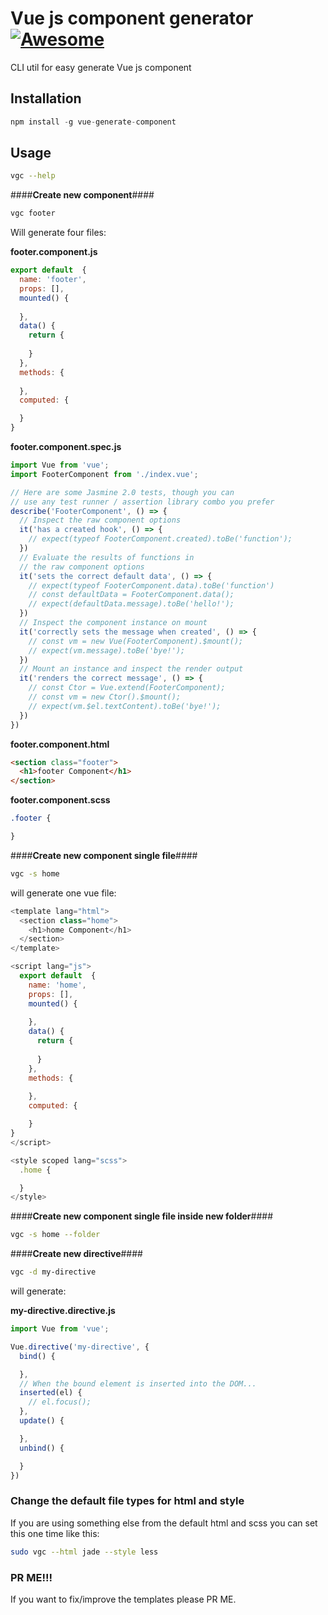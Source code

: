 # Vue js component generator [![Awesome](https://cdn.rawgit.com/sindresorhus/awesome/d7305f38d29fed78fa85652e3a63e154dd8e8829/media/badge.svg)](https://github.com/sindresorhus/awesome)

CLI util for easy generate Vue js component
## Installation
```js
npm install -g vue-generate-component
```

## Usage

```bash
vgc --help
```

####**Create new component**####
```bash
vgc footer
```
Will generate four files:

**footer.component.js**
```javascript
export default  {
  name: 'footer',
  props: [],
  mounted() {
    
  },
  data() {
    return {
      
    }
  },
  methods: {
   
  },
  computed: {

  }
}

```

**footer.component.spec.js**
```javascript
import Vue from 'vue';
import FooterComponent from './index.vue';

// Here are some Jasmine 2.0 tests, though you can
// use any test runner / assertion library combo you prefer
describe('FooterComponent', () => {
  // Inspect the raw component options
  it('has a created hook', () => {
    // expect(typeof FooterComponent.created).toBe('function');
  })
  // Evaluate the results of functions in
  // the raw component options
  it('sets the correct default data', () => {
    // expect(typeof FooterComponent.data).toBe('function')
    // const defaultData = FooterComponent.data();
    // expect(defaultData.message).toBe('hello!');
  })
  // Inspect the component instance on mount
  it('correctly sets the message when created', () => {
    // const vm = new Vue(FooterComponent).$mount();
    // expect(vm.message).toBe('bye!');
  })
  // Mount an instance and inspect the render output
  it('renders the correct message', () => {
    // const Ctor = Vue.extend(FooterComponent);
    // const vm = new Ctor().$mount();
    // expect(vm.$el.textContent).toBe('bye!');
  })
})

```

**footer.component.html**
```html
<section class="footer">
  <h1>footer Component</h1>
</section>

```

**footer.component.scss**
```css
.footer {

}
```

####**Create new component single file**####
```bash
vgc -s home
```
will generate one vue file:
```javascript
<template lang="html">
  <section class="home">
    <h1>home Component</h1>
  </section>
</template>

<script lang="js">
  export default  {
    name: 'home',
    props: [],
    mounted() {
      
    },
    data() {
      return {
        
      }
    },
    methods: {
    
    },
    computed: {

    }
}
</script>

<style scoped lang="scss">
  .home {

  }
</style>
```

####**Create new component single file inside new folder**####
```bash
vgc -s home --folder
```

####**Create new directive**####
```bash
vgc -d my-directive
```
will generate:

**my-directive.directive.js**
```javascript
import Vue from 'vue';

Vue.directive('my-directive', {
  bind() {

  },
  // When the bound element is inserted into the DOM...
  inserted(el) {
    // el.focus();
  },
  update() {

  },
  unbind() {

  }
})
```

### Change the default file types for html and style
If you are using something else from the default html and scss you can set this one time like this:
```bash
sudo vgc --html jade --style less
```
### PR ME!!!
If you want to fix/improve the templates please PR ME.
